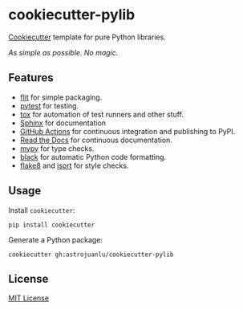 # cookiecutter-pylib

[Cookiecutter](https://github.com/audreyr/cookiecutter) template for pure Python libraries.

_As simple as possible. No magic._

## Features

- [flit] for simple packaging.
- [pytest] for testing.
- [tox] for automation of test runners and other stuff.
- [Sphinx] for documentation
- [GitHub Actions] for continuous integration and publishing to PyPI.
- [Read the Docs] for continuous documentation.
- [mypy] for type checks.
- [black] for automatic Python code formatting.
- [flake8] and [isort] for style checks.

## Usage

Install `cookiecutter`:

```
pip install cookiecutter
```

Generate a Python package:

```
cookiecutter gh:astrojuanlu/cookiecutter-pylib
```

## License

[MIT License](LICENSE)

[cookiecutter]: https://github.com/audreyr/cookiecutter/
[mypy]: http://mypy.readthedocs.io/
[flit]: https://flit.readthedocs.io/
[pytest]: https://docs.pytest.org/
[Sphinx]: http://www.sphinx-doc.org/
[tox]: https://tox.readthedocs.io/
[black]: https://black.readthedocs.io/
[flake8]: https://flake8.pycqa.org/
[isort]: https://pycqa.github.io/isort/
[GitHub Actions]: https://github.com/features/actions
[Read the Docs]: https://readthedocs.org
